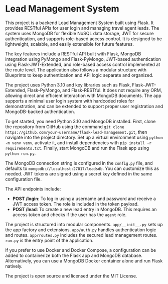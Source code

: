 # Lead Management System

This project is a backend Lead Management System built using Flask. It provides RESTful APIs for user login and managing travel agent leads. The system uses MongoDB for flexible NoSQL data storage, JWT for secure authentication, and supports role-based access control. It is designed to be lightweight, scalable, and easily extensible for future features.

The key features include a RESTful API built with Flask, MongoDB integration using PyMongo and Flask-PyMongo, JWT-based authentication using Flask-JWT-Extended, and role-based access control implemented at the route level. The application also follows a modular structure with Blueprints to keep authentication and API logic separate and organized.

The project uses Python 3.10 and key libraries such as Flask, Flask-JWT-Extended, Flask-PyMongo, and Flask-RESTful. It does not require any ORM, allowing direct and efficient interaction with MongoDB documents. The app supports a minimal user login system with hardcoded roles for demonstration, and can be extended to support proper user registration and MongoDB-backed authentication.

To get started, you need Python 3.10 and MongoDB installed. First, clone the repository from GitHub using the command `git clone https://github.com/your-username/flask-lead-management.git`, then navigate into the project directory. Set up a virtual environment using `python -m venv venv`, activate it, and install dependencies with `pip install -r requirements.txt`. Finally, start MongoDB and run the Flask app using `python run.py`.

The MongoDB connection string is configured in the `config.py` file, and defaults to `mongodb://localhost:27017/leadsdb`. You can customize this as needed. JWT tokens are signed using a secret key defined in the same configuration file.

The API endpoints include:

- **POST /login**: To log in using a username and password and receive a JWT access token. The role is included in the token payload.  
- **POST /lead**: To create a new lead entry in MongoDB. This requires an access token and checks if the user has the `agent` role.

The project is structured into modular components. `app/__init__.py` sets up the app factory and extensions. `app/auth.py` handles authentication logic and routes. `app/routes.py` includes the secured lead management routes. `run.py` is the entry point of the application.

If you prefer to use Docker and Docker Compose, a configuration can be added to containerize both the Flask app and MongoDB database. Alternatively, you can use a MongoDB Docker container alone and run Flask natively.

The project is open source and licensed under the MIT License.
